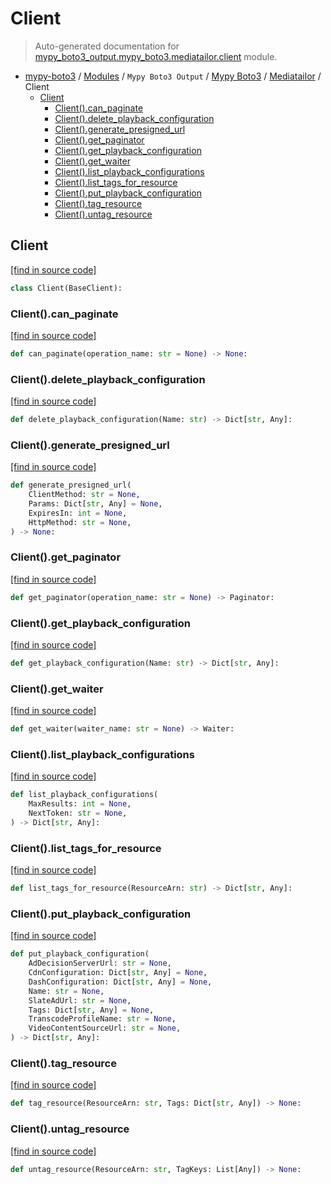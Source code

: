 # Client

> Auto-generated documentation for [mypy_boto3_output.mypy_boto3.mediatailor.client](https://github.com/vemel/mypy_boto3/blob/master/mypy_boto3_output/mypy_boto3/mediatailor/client.py) module.

- [mypy-boto3](../../../README.md#mypy_boto3) / [Modules](../../../MODULES.md#mypy-boto3-modules) / `Mypy Boto3 Output` / [Mypy Boto3](../index.md#mypy-boto3) / [Mediatailor](index.md#mediatailor) / Client
    - [Client](#client)
        - [Client().can_paginate](#clientcan_paginate)
        - [Client().delete_playback_configuration](#clientdelete_playback_configuration)
        - [Client().generate_presigned_url](#clientgenerate_presigned_url)
        - [Client().get_paginator](#clientget_paginator)
        - [Client().get_playback_configuration](#clientget_playback_configuration)
        - [Client().get_waiter](#clientget_waiter)
        - [Client().list_playback_configurations](#clientlist_playback_configurations)
        - [Client().list_tags_for_resource](#clientlist_tags_for_resource)
        - [Client().put_playback_configuration](#clientput_playback_configuration)
        - [Client().tag_resource](#clienttag_resource)
        - [Client().untag_resource](#clientuntag_resource)

## Client

[[find in source code]](https://github.com/vemel/mypy_boto3/blob/master/mypy_boto3_output/mypy_boto3/mediatailor/client.py#L12)

```python
class Client(BaseClient):
```

### Client().can_paginate

[[find in source code]](https://github.com/vemel/mypy_boto3/blob/master/mypy_boto3_output/mypy_boto3/mediatailor/client.py#L15)

```python
def can_paginate(operation_name: str = None) -> None:
```

### Client().delete_playback_configuration

[[find in source code]](https://github.com/vemel/mypy_boto3/blob/master/mypy_boto3_output/mypy_boto3/mediatailor/client.py#L19)

```python
def delete_playback_configuration(Name: str) -> Dict[str, Any]:
```

### Client().generate_presigned_url

[[find in source code]](https://github.com/vemel/mypy_boto3/blob/master/mypy_boto3_output/mypy_boto3/mediatailor/client.py#L23)

```python
def generate_presigned_url(
    ClientMethod: str = None,
    Params: Dict[str, Any] = None,
    ExpiresIn: int = None,
    HttpMethod: str = None,
) -> None:
```

### Client().get_paginator

[[find in source code]](https://github.com/vemel/mypy_boto3/blob/master/mypy_boto3_output/mypy_boto3/mediatailor/client.py#L33)

```python
def get_paginator(operation_name: str = None) -> Paginator:
```

### Client().get_playback_configuration

[[find in source code]](https://github.com/vemel/mypy_boto3/blob/master/mypy_boto3_output/mypy_boto3/mediatailor/client.py#L37)

```python
def get_playback_configuration(Name: str) -> Dict[str, Any]:
```

### Client().get_waiter

[[find in source code]](https://github.com/vemel/mypy_boto3/blob/master/mypy_boto3_output/mypy_boto3/mediatailor/client.py#L41)

```python
def get_waiter(waiter_name: str = None) -> Waiter:
```

### Client().list_playback_configurations

[[find in source code]](https://github.com/vemel/mypy_boto3/blob/master/mypy_boto3_output/mypy_boto3/mediatailor/client.py#L45)

```python
def list_playback_configurations(
    MaxResults: int = None,
    NextToken: str = None,
) -> Dict[str, Any]:
```

### Client().list_tags_for_resource

[[find in source code]](https://github.com/vemel/mypy_boto3/blob/master/mypy_boto3_output/mypy_boto3/mediatailor/client.py#L51)

```python
def list_tags_for_resource(ResourceArn: str) -> Dict[str, Any]:
```

### Client().put_playback_configuration

[[find in source code]](https://github.com/vemel/mypy_boto3/blob/master/mypy_boto3_output/mypy_boto3/mediatailor/client.py#L55)

```python
def put_playback_configuration(
    AdDecisionServerUrl: str = None,
    CdnConfiguration: Dict[str, Any] = None,
    DashConfiguration: Dict[str, Any] = None,
    Name: str = None,
    SlateAdUrl: str = None,
    Tags: Dict[str, Any] = None,
    TranscodeProfileName: str = None,
    VideoContentSourceUrl: str = None,
) -> Dict[str, Any]:
```

### Client().tag_resource

[[find in source code]](https://github.com/vemel/mypy_boto3/blob/master/mypy_boto3_output/mypy_boto3/mediatailor/client.py#L69)

```python
def tag_resource(ResourceArn: str, Tags: Dict[str, Any]) -> None:
```

### Client().untag_resource

[[find in source code]](https://github.com/vemel/mypy_boto3/blob/master/mypy_boto3_output/mypy_boto3/mediatailor/client.py#L73)

```python
def untag_resource(ResourceArn: str, TagKeys: List[Any]) -> None:
```
